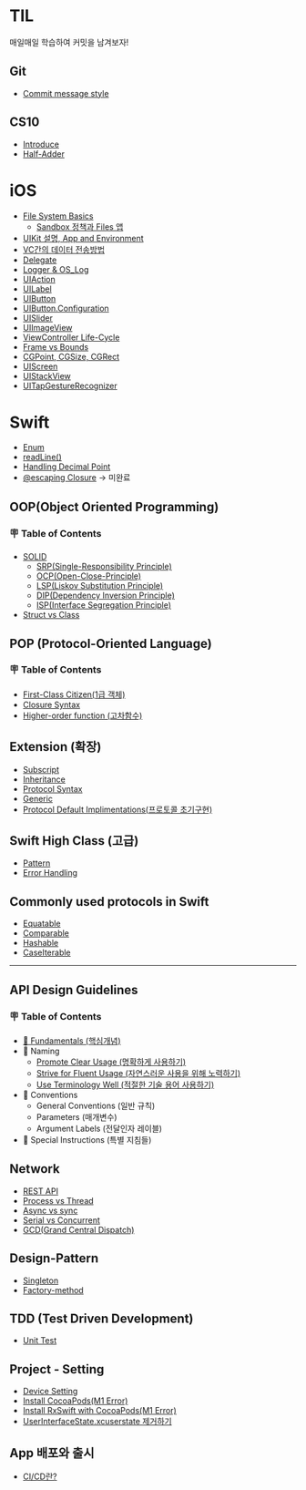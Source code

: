 # TIL
매일매일 학습하여 커밋을 남겨보자!

## Git
- [Commit message style](Git/Commit%20message%20style.md)

## CS10
- [Introduce](CS10/Introduce%20CS10.md)
- [Half-Adder](CS10/Half-Adder.md)

# iOS
- [File System Basics](iOS/FileSystem.md)
  - [Sandbox 정책과 Files 앱](iOS/SandBox.md)
- [UIKit 설명, App and Environment](iOS/About%20App%20Development%20with%20UIKit.md)
- [VC간의 데이터 전송방법](iOS/Data%20Transfer%20Process.md)
- [Delegate](iOS/Delegate.md)
- [Logger & OS_Log](iOS/Logger%20&%20OS_Log.md)
- [UIAction](iOS/UIAction.md)
- [UILabel](iOS/UILabel.md)
- [UIButton](iOS/UIButton.md)
- [UIButton.Configuration](iOS/UIButton.Configuration.md)
- [UISlider](iOS/UISlider.md)
- [UIImageView](https://github.com/JasonLee0223/TIL/blob/main/iOS/UIImageVIew.md)
- [ViewController Life-Cycle](iOS/ViewController%20Life-Cycle.md)
- [Frame vs Bounds](iOS/Frame%20vs%20Bounds.md)
- [CGPoint, CGSize, CGRect](iOS/CGPoint,CGSize,CGRect.md)
- [UIScreen](iOS/UIScreen.md)
- [UIStackView](iOS/UIStackView.md)
- [UITapGestureRecognizer](iOS/UITapGestureRecognizer.md)

# Swift
- [Enum](Swift/Enum.md)   
- [readLine()](Swift/readLine().md)
- [Handling Decimal Point](Swift/Handling%20Decimal%20Point.md)
- [@escaping Closure](Swift/@escaping%20closure.md) -> 미완료

## OOP(Object Oriented Programming)
### 🪧 Table of Contents
- [SOLID](OOP/SOLID.md)
  - [SRP(Single-Responsibility Principle)](OOP/SRP.md)   
  - [OCP(Open-Close-Principle)](OOP/OCP.md)
  - [LSP(Liskov Substitution Principle)](OOP/LSP.md)   
  - [DIP(Dependency Inversion Principle)](OOP/DIP.md)   
  - [ISP(Interface Segregation Principle)](OOP/ISP.md)   
- [Struct vs Class](Swift/Struct%20vs%20Class.md)   

## POP (Protocol-Oriented Language)
### 🪧 Table of Contents
- [First-Class Citizen(1급 객체)](Swift/First-Class%20Citizen.md)
- [Closure Syntax](Swift/Closure.md)
- [Higher-order function (고차함수)](Swift/Higher-order%20function.md)

## Extension (확장)
- [Subscript](Swift/Subscript.md)
- [Inheritance](Swift/Inheritance.md)
- [Protocol Syntax](Swift/Protocol.md)   
- [Generic](Swift/Generic.md)
- [Protocol Default Implimentations(프로토콜 초기구현)](Swift/ProtocolDafaultImplimentation.md)   

## Swift High Class (고급)
- [Pattern](Swift/Pattern.md)
- [Error Handling](Swift/Error%20Handling.md)   

## Commonly used protocols in Swift
- [Equatable](iOS/Equatable.md)
- [Comparable](iOS/Comparable.md)
- [Hashable](Swift/Hashable.md)    
- [CaseIterable](Swift/CaseIterable.md)

---
## API Design Guidelines
### 🪧 Table of Contents
- [📕 Fundamentals (핵심개념)](Swift/Fundamentals.md)
- 📗 Naming
  - [Promote Clear Usage (명확하게 사용하기)](Swift/Promote%20Clear%20Usage.md)
  - [Strive for Fluent Usage (자연스러운 사용을 위해 노력하기)](Swift/Strive%20for%20Fluent%20Usage.md)
  - [Use Terminology Well (적절한 기술 용어 사용하기)](Swift/Use%20Terminology%20Well.md)
- 📘 Conventions
  - General Conventions (일반 규칙)
  - Parameters (매개변수)
  - Argument Labels (전달인자 레이블)
- 📙 Special Instructions (특별 지침들)

## Network
- [REST API](Network/REST%20API.md)   
- [Process vs Thread](Network/Process%20vs%20Thread.md)
- [Async vs sync](Network/Async%20vs%20sync.md)
- [Serial vs Concurrent](Network/Serial%20vs%20Concurrent.md)
- [GCD(Grand Central Dispatch)](Network/GCD(Grand%20Central%20Dispatch).md)

## Design-Pattern
- [Singleton](Design-Pattern/Singleton.md)
- [Factory-method](Design-Pattern/Factory-method.md)

## TDD (Test Driven Development)
- [Unit Test](TDD/UnitTest.md)

## Project - Setting
- [Device Setting](Project-Setting/Device%20Setting.md)
- [Install CocoaPods(M1 Error)](Project-Setting/Install%20Cocoapods.md)
- [Install RxSwift with CocoaPods(M1 Error)](Project-Setting/Install%20RxSwift%20with%20cocoapods.md)
- [UserInterfaceState.xcuserstate 제거하기](Project-Setting/UserInterfaceState%20xcuserstate.md)

## App 배포와 출시
- [CI/CD란?](https://github.com/JasonLee0223/TIL/blob/main/App%20%EB%B0%B0%ED%8F%AC%EC%99%80%20%EC%B6%9C%EC%8B%9C/CI,%20CD%EB%9E%80?.md)   
